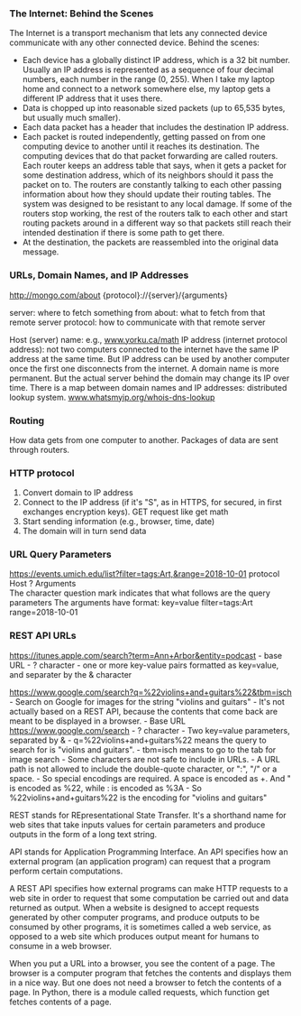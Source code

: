 

### The Internet: Behind the Scenes

The Internet is a transport mechanism that lets any connected device communicate with any other connected device. 
Behind the scenes:
- Each device has a globally distinct IP address, which is a 32 bit number. Usually an IP address is represented as a sequence of four decimal numbers, each number in the range (0, 255). When I take my laptop home and connect to a network somewhere else, my laptop gets a different IP address that it uses there.
- Data is chopped up into reasonable sized packets (up to 65,535 bytes, but usually much smaller).
- Each data packet has a header that includes the destination IP address.
- Each packet is routed independently, getting passed on from one computing device to another until it reaches its destination. The computing devices that do that packet forwarding are called routers. Each router keeps an address table that says, when it gets a packet for some destination address, which of its neighbors should it pass the packet on to. The routers are constantly talking to each other passing information about how they should update their routing tables. The system was designed to be resistant to any local damage. If some of the routers stop working, the rest of the routers talk to each other and start routing packets around in a different way so that packets still reach their intended destination if there is some path to get there.
- At the destination, the packets are reassembled into the original data message.


### URLs, Domain Names, and IP Addresses

http://mongo.com/about
{protocol}://{server}/{arguments}

server: where to fetch something from
about: what to fetch from that remote server
protocol: how to communicate with that remote server

Host (server) name: e.g., www.yorku.ca/math
IP address (internet protocol address): not two computers connected to the internet have the same IP address at the same time.
But IP address can be used by another computer once the first one disconnects from the internet.
A domain name is more permanent. But the actual server behind the domain may change its IP over time. 
There is a map between domain names and IP addresses: distributed lookup system. www.whatsmyip.org/whois-dns-lookup


### Routing

How data gets from one computer to another.
Packages of data are sent through routers.


### HTTP protocol

1. Convert domain to IP address
2. Connect to the IP address (if it's "S", as in HTTPS, for secured, in first exchanges encryption keys). GET request like get math
3. Start sending information (e.g., browser, time, date)
4. The domain will in turn send data


### URL Query Parameters

https://events.umich.edu/list?filter=tags:Art,&range=2018-10-01
protocol         Host        ?    Arguments   
	The character question mark indicates that what follows are the query parameters
	The arguments have format: key=value
		filter=tags:Art
		range=2018-10-01


### REST API URLs

https://itunes.apple.com/search?term=Ann+Arbor&entity=podcast
	- base URL
	- ? character
	- one or more key-value pairs formatted as key=value, and separater by the & character

https://www.google.com/search?q=%22violins+and+guitars%22&tbm=isch
	- Search on Google for images for the string "violins and guitars"
	- It's not actually based on a REST API, because the contents that come back are meant to be displayed in a browser. 
		- Base URL https://www.google.com/search
		- ? character
		- Two key=value parameters, separated by &
			- q=%22violins+and+guitars%22 means the query to search for is "violins and guitars".
			- tbm=isch means to go to the tab for image search
			- Some characters are not safe to include in URLs. 
				- A URL path is not allowed to include the double-quote character, or ":", "/" or a space. 
				- So special encodings are required. A space is encoded as +. And " is encoded as %22, while : is encoded as %3A
				- So %22violins+and+guitars%22 is the encoding for "violins and guitars"
		


REST stands for REpresentational State Transfer. It's a shorthand name for web sites that take inputs values for certain parameters and produce outputs in the form of a long text string.

API stands for Application Programming Interface. An API specifies how an external program (an application program) can request that a program perform certain computations.

A REST API specifies how external programs can make HTTP requests to a web site in order to request that some computation be carried out and data returned as output. When a website is designed to accept requests generated by other computer programs, and produce outputs to be consumed by other programs, it is sometimes called a web service, as opposed to a web site which produces output meant for humans to consume in a web browser.

When you put a URL into a browser, you see the content of a page. The browser is a computer program that fetches the contents and displays them in a nice way. But one does not need a browser to fetch the contents of a page. In Python, there is a module called requests, which function get fetches contents of a page.